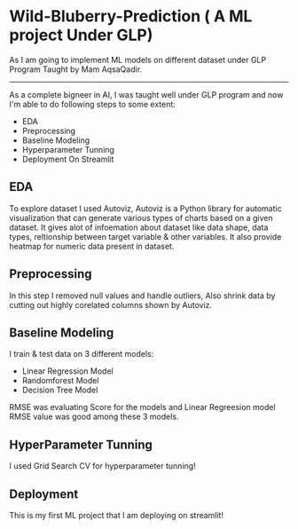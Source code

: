 # Wild-Bluberry-Prediction ( A ML project Under GLP)
As I am going to implement ML models on different dataset under GLP Program Taught by Mam AqsaQadir. <br><hr>
As a complete bigneer in AI, I was taught well under GLP program and now I'm able to do following steps to some extent:
+ EDA
+ Preprocessing
+ Baseline Modeling
+ Hyperparameter Tunning
+ Deployment On Streamlit
## EDA
To explore dataset I used Autoviz, Autoviz is a Python library for automatic visualization that can generate various types of charts based on a given dataset. It gives alot of infoemation about 
dataset like data shape, data types, reltionship between target variable & other variables. It also provide heatmap for numeric data present in dataset.

## Preprocessing
In this step I removed null values and handle outliers, Also shrink data by cutting out highly corelated columns shown by Autoviz. 

## Baseline Modeling
I train & test data on 3 different models:
+ Linear Regression Model
+ Randomforest Model
+ Decision Tree Model

RMSE was evaluating Score for the models and Linear Regreesion model RMSE value was good among these 3 models.

## HyperParameter Tunning
I used Grid Search CV for hyperparameter tunning!

## Deployment
This is my first ML project that I am deploying on streamlit! 
